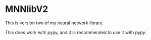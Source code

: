 # MNNlibV2

This is version two of my neural network library.

This does work with pypy, and it is recommended to use it with pypy.